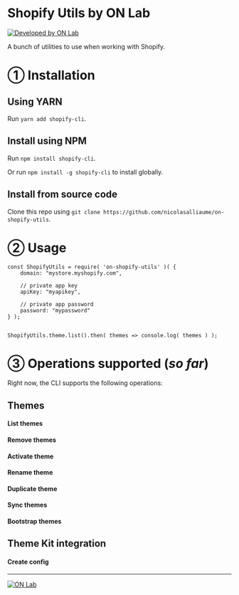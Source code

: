 # Shopify Utils by ON Lab

[![Developed by ON Lab](http://on-lab.com/developed-by-on-lab.svg?v=3)](http://on-lab.com)

A bunch of utilities to use when working with Shopify.

# ① Installation

## Using YARN
Run `yarn add shopify-cli`.

## Install using NPM
Run `npm install shopify-cli`.

Or run `npm install -g shopify-cli` to install globally.

## Install from source code
Clone this repo using `git clone https://github.com/nicolasalliaume/on-shopify-utils`.

# ② Usage

```
const ShopifyUtils = require( 'on-shopify-utils' )( {
	domain: "mystore.myshopify.com",

	// private app key
	apiKey: "myapikey", 

	// private app password				
	password: "mypassword"		
} );


ShopifyUtils.theme.list().then( themes => console.log( themes ) );
```


# ③ Operations supported (_so far_)
Right now, the CLI supports the following operations:

## Themes

#### List themes
#### Remove themes
#### Activate theme
#### Rename theme
#### Duplicate theme
#### Sync themes
#### Bootstrap themes

## Theme Kit integration
#### Create config


--------

[![ON Lab](http://on-lab.com/on-lab.jpg)](http://on-lab.com)